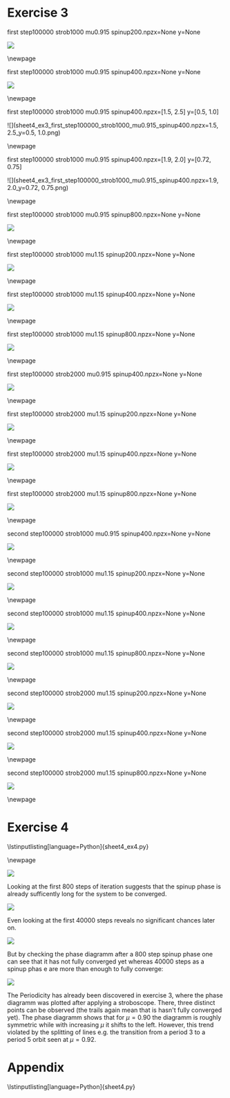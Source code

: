 # Exercise 3
first step100000 strob1000 mu0.915 spinup200.npzx=None y=None

![](sheet4_ex3_first_step100000_strob1000_mu0.915_spinup200.npzx=None_y=None.png)

\newpage

first step100000 strob1000 mu0.915 spinup400.npzx=None y=None

![](sheet4_ex3_first_step100000_strob1000_mu0.915_spinup400.npzx=None_y=None.png)

\newpage

first step100000 strob1000 mu0.915 spinup400.npzx=[1.5, 2.5] y=[0.5, 1.0]

![](sheet4_ex3_first_step100000_strob1000_mu0.915_spinup400.npzx=1.5, 2.5_y=0.5, 1.0.png)

\newpage

first step100000 strob1000 mu0.915 spinup400.npzx=[1.9, 2.0] y=[0.72, 0.75]

![](sheet4_ex3_first_step100000_strob1000_mu0.915_spinup400.npzx=1.9, 2.0_y=0.72, 0.75.png)

\newpage

first step100000 strob1000 mu0.915 spinup800.npzx=None y=None

![](sheet4_ex3_first_step100000_strob1000_mu0.915_spinup800.npzx=None_y=None.png)

\newpage

first step100000 strob1000 mu1.15 spinup200.npzx=None y=None

![](sheet4_ex3_first_step100000_strob1000_mu1.15_spinup200.npzx=None_y=None.png)

\newpage

first step100000 strob1000 mu1.15 spinup400.npzx=None y=None

![](sheet4_ex3_first_step100000_strob1000_mu1.15_spinup400.npzx=None_y=None.png)

\newpage

first step100000 strob1000 mu1.15 spinup800.npzx=None y=None

![](sheet4_ex3_first_step100000_strob1000_mu1.15_spinup800.npzx=None_y=None.png)

\newpage

first step100000 strob2000 mu0.915 spinup400.npzx=None y=None

![](sheet4_ex3_first_step100000_strob2000_mu0.915_spinup400.npzx=None_y=None.png)

\newpage

first step100000 strob2000 mu1.15 spinup200.npzx=None y=None

![](sheet4_ex3_first_step100000_strob2000_mu1.15_spinup200.npzx=None_y=None.png)

\newpage

first step100000 strob2000 mu1.15 spinup400.npzx=None y=None

![](sheet4_ex3_first_step100000_strob2000_mu1.15_spinup400.npzx=None_y=None.png)

\newpage

first step100000 strob2000 mu1.15 spinup800.npzx=None y=None

![](sheet4_ex3_first_step100000_strob2000_mu1.15_spinup800.npzx=None_y=None.png)

\newpage

second step100000 strob1000 mu0.915 spinup400.npzx=None y=None

![](sheet4_ex3_second_step100000_strob1000_mu0.915_spinup400.npzx=None_y=None.png)

\newpage

second step100000 strob1000 mu1.15 spinup200.npzx=None y=None

![](sheet4_ex3_second_step100000_strob1000_mu1.15_spinup200.npzx=None_y=None.png)

\newpage

second step100000 strob1000 mu1.15 spinup400.npzx=None y=None

![](sheet4_ex3_second_step100000_strob1000_mu1.15_spinup400.npzx=None_y=None.png)

\newpage

second step100000 strob1000 mu1.15 spinup800.npzx=None y=None

![](sheet4_ex3_second_step100000_strob1000_mu1.15_spinup800.npzx=None_y=None.png)

\newpage

second step100000 strob2000 mu1.15 spinup200.npzx=None y=None

![](sheet4_ex3_second_step100000_strob2000_mu1.15_spinup200.npzx=None_y=None.png)

\newpage

second step100000 strob2000 mu1.15 spinup400.npzx=None y=None

![](sheet4_ex3_second_step100000_strob2000_mu1.15_spinup400.npzx=None_y=None.png)

\newpage

second step100000 strob2000 mu1.15 spinup800.npzx=None y=None

![](sheet4_ex3_second_step100000_strob2000_mu1.15_spinup800.npzx=None_y=None.png)

\newpage

# Exercise 4

\lstinputlisting[language=Python]{sheet4_ex4.py}

\newpage

![](sheet4_ex4_trajectory_begin.png)

Looking at the first 800 steps of iteration suggests that the
spinup phase is already sufficently long for the system to be converged.

![](sheet4_ex4_trajectory.png)

Even looking at the first 40000 steps reveals no significant chances later on.

![](sheet4_ex4_phase800.png)

But by checking the phase diagramm after a 800 step spinup phase one can see
that it has not fully converged yet whereas 40000 steps as a spinup phas
e are more than enough to fully converge:

![](sheet4_ex4_phase.png)

The Periodicity has already been discovered in exercise 3, where the phase
diagramm was plotted after applying a stroboscope.
There, three distinct points can be observed (the trails again mean that 
is hasn't fully converged yet).
The phase diagramm shows that for $\mu=0.90$ the diagramm is roughly symmetric
while with increasing $\mu$ it shifts to the left. However, this trend violated
by the splitting of lines e.g. the transition from a period 3 to a
period 5 orbit seen at $\mu=0.92$.

# Appendix

\lstinputlisting[language=Python]{sheet4.py}
